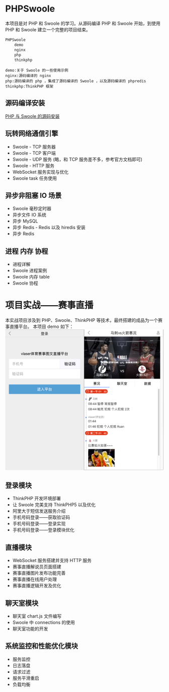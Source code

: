 # PHPSwoole

本项目是对 PHP 和 Swoole 的学习。从源码编译 PHP 和 Swoole 开始，到使用 PHP 和 Swoole 建立一个完整的项目结束。

```
PHPSwoole
    demo
    nginx
    php
    thinkphp

demo:关于 Swoole 的一些使用示例
nginx:源码编译的 nginx
php:源码编译的 php ，集成了源码编译的 Swoole ，以及源码编译的 phpredis
thinkphp:ThinkPHP 框架
```

## 源码编译安装
[PHP 与 Swoole 的源码安装](https://zhuanlan.zhihu.com/p/35758801)

## 玩转网络通信引擎
* Swoole - TCP 服务器
* Swoole - TCP 客户端
* Swoole - UDP 服务 (略，和 TCP 服务差不多，参考官方文档即可)
* Swoole - HTTP 服务
* WebSocket 服务实现与优化
* Swoole task 任务使用

## 异步非阻塞 IO 场景
* Swoole 毫秒定时器
* 异步文件 IO 系统
* 异步 MySQL
* 异步 Redis - Redis 以及 hiredis 安装
* 异步 Redis

## 进程 内存 协程
* 进程详解
* Swoole 进程案例
* Swoole 内存 table
* Swoole 协程

# 项目实战——赛事直播

本实战项目涉及到 PHP、Swoole、ThinkPHP 等技术，最终搭建的成品为一个赛事直播平台。
本项目 demo 如下：
![示例](https://raw.githubusercontent.com/virlaser/PHPSwoole/master/images/demo.png)

## 登录模块
* ThinkPHP 开发环境部署
* 让 Swoole 完美支持 ThinkPHP5 以及优化
* 阿里大于短信发送服务介绍
* 手机号码登录——获取验证码
* 手机号码登录——登录实现
* 手机号码登录——登录模块优化

## 直播模块
* WebSocket 服务搭建并支持 HTTP 服务
* 赛事直播解说员页面搭建
* 赛事直播图片发布功能完善
* 赛事直播在线用户处理
* 赛事直播逻辑开发及优化

## 聊天室模块
* 聊天室 chart.js 文件编写
* Swoole 中 connections 的使用
* 聊天室功能的开发

## 系统监控和性能优化模块
* 服务监控
* 日志落盘
* 请求过滤
* 服务平滑重启
* 负载均衡


